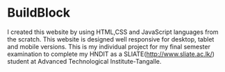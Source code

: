 # BuildBlock
I created this website by using HTML,CSS and JavaScript languages from the scratch. This website is designed well responsive for desktop, tablet and mobile versions. This is my individual project for my final semester examination to complete my HNDIT as a SLIATE(http://www.sliate.ac.lk/) student at Advanced Technological Institute-Tangalle.
